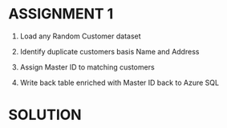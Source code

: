 # ASSIGNMENT 1

1. Load any Random Customer dataset 

2. Identify duplicate customers basis Name and Address 

3. Assign Master ID to matching customers 

4. Write back table enriched with Master ID back to Azure SQL

# SOLUTION

